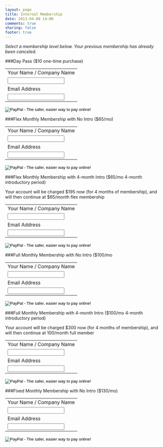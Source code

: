 ```yaml
---
layout: page
title: Internal Membership
date: 2013-04-08 14:00
comments: true
sharing: false
footer: true
---
```

*Select a membership level below. Your previous membership has already been canceled.*

###Day Pass ($10 one-time purchase)



<form action="https://www.paypal.com/cgi-bin/webscr" method="post" target="_top">
<input type="hidden" name="cmd" value="_s-xclick">
<input type="hidden" name="hosted_button_id" value="M3WHKTLWRJ8UQ">
<table>
<tr><td><input type="hidden" name="on0" value="Your Name / Company Name">Your Name / Company Name</td></tr><tr><td><input type="text" name="os0" maxlength="200"></td></tr>
<tr><td><input type="hidden" name="on1" value="Email Address">Email Address</td></tr><tr><td><input type="text" name="os1" maxlength="200"></td></tr>
</table>
<input type="image" src="https://www.paypalobjects.com/en_US/i/btn/btn_buynowCC_LG.gif" border="0" name="submit" alt="PayPal - The safer, easier way to pay online!">
<img alt="" border="0" src="https://www.paypalobjects.com/en_US/i/scr/pixel.gif" width="1" height="1">
</form>

###Flex Monthly Membership with No Intro ($65/mo)



<form action="https://www.paypal.com/cgi-bin/webscr" method="post" target="_top">
<input type="hidden" name="cmd" value="_s-xclick">
<input type="hidden" name="hosted_button_id" value="2XLCVVGGEUQ26">
<table>
<tr><td><input type="hidden" name="on0" value="Your Name / Company Name">Your Name / Company Name</td></tr><tr><td><input type="text" name="os0" maxlength="200"></td></tr>
<tr><td><input type="hidden" name="on1" value="Email Address">Email Address</td></tr><tr><td><input type="text" name="os1" maxlength="200"></td></tr>
</table>
<input type="image" src="https://www.paypalobjects.com/en_US/i/btn/btn_subscribeCC_LG.gif" border="0" name="submit" alt="PayPal - The safer, easier way to pay online!">
<img alt="" border="0" src="https://www.paypalobjects.com/en_US/i/scr/pixel.gif" width="1" height="1">
</form>

###Flex Monthly Membership with 4-month Intro ($65/mo 4-month introductory period)



Your account will be charged $195 now (for 4 months of membership), and will then continue at $65/month flex membership
<form action="https://www.paypal.com/cgi-bin/webscr" method="post" target="_top">
<input type="hidden" name="cmd" value="_s-xclick">
<input type="hidden" name="hosted_button_id" value="3TNT5JV59RNBN">
<table>
<tr><td><input type="hidden" name="on0" value="Your Name / Company Name">Your Name / Company Name</td></tr><tr><td><input type="text" name="os0" maxlength="200"></td></tr>
<tr><td><input type="hidden" name="on1" value="Email Address">Email Address</td></tr><tr><td><input type="text" name="os1" maxlength="200"></td></tr>
</table>
<input type="image" src="https://www.paypalobjects.com/en_US/i/btn/btn_subscribeCC_LG.gif" border="0" name="submit" alt="PayPal - The safer, easier way to pay online!">
<img alt="" border="0" src="https://www.paypalobjects.com/en_US/i/scr/pixel.gif" width="1" height="1">
</form>

###Full Monthly Membership with No Intro ($100/mo



<form action="https://www.paypal.com/cgi-bin/webscr" method="post" target="_top">
<input type="hidden" name="cmd" value="_s-xclick">
<input type="hidden" name="hosted_button_id" value="Q4U5GM8UVUUDY">
<table>
<tr><td><input type="hidden" name="on0" value="Your Name / Company Name">Your Name / Company Name</td></tr><tr><td><input type="text" name="os0" maxlength="200"></td></tr>
<tr><td><input type="hidden" name="on1" value="Email Address">Email Address</td></tr><tr><td><input type="text" name="os1" maxlength="200"></td></tr>
</table>
<input type="image" src="https://www.paypalobjects.com/en_US/i/btn/btn_subscribeCC_LG.gif" border="0" name="submit" alt="PayPal - The safer, easier way to pay online!">
<img alt="" border="0" src="https://www.paypalobjects.com/en_US/i/scr/pixel.gif" width="1" height="1">
</form>

###Full Monthly Membership with 4-month Intro ($100/mo 4-month introductory period)



Your account will be charged $300 now (for 4 months of membership), and will then continue at 100/month full member
<form action="https://www.paypal.com/cgi-bin/webscr" method="post" target="_top">
<input type="hidden" name="cmd" value="_s-xclick">
<input type="hidden" name="hosted_button_id" value="SX4BKQ9H8TNMC">
<table>
<tr><td><input type="hidden" name="on0" value="Your Name / Company Name">Your Name / Company Name</td></tr><tr><td><input type="text" name="os0" maxlength="200"></td></tr>
<tr><td><input type="hidden" name="on1" value="Email Address">Email Address</td></tr><tr><td><input type="text" name="os1" maxlength="200"></td></tr>
</table>
<input type="image" src="https://www.paypalobjects.com/en_US/i/btn/btn_subscribeCC_LG.gif" border="0" name="submit" alt="PayPal - The safer, easier way to pay online!">
<img alt="" border="0" src="https://www.paypalobjects.com/en_US/i/scr/pixel.gif" width="1" height="1">
</form>

###Fixed Monthly Membership with No Intro ($130/mo)

<form action="https://www.paypal.com/cgi-bin/webscr" method="post" target="_top">
<input type="hidden" name="cmd" value="_s-xclick">
<input type="hidden" name="hosted_button_id" value="ZM2CFDF925QE2">
<table>
<tr><td><input type="hidden" name="on0" value="Your Name / Company Name">Your Name / Company Name</td></tr><tr><td><input type="text" name="os0" maxlength="200"></td></tr>
<tr><td><input type="hidden" name="on1" value="Email Address">Email Address</td></tr><tr><td><input type="text" name="os1" maxlength="200"></td></tr>
</table>
<input type="image" src="https://www.paypalobjects.com/en_US/i/btn/btn_subscribeCC_LG.gif" border="0" name="submit" alt="PayPal - The safer, easier way to pay online!">
<img alt="" border="0" src="https://www.paypalobjects.com/en_US/i/scr/pixel.gif" width="1" height="1">
</form>